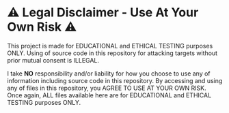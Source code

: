 # :warning: Legal Disclaimer - Use At Your Own Risk :warning:

This project is made for EDUCATIONAL and ETHICAL TESTING purposes ONLY. Using of source code in this repository for attacking targets without prior mutual consent is ILLEGAL. 

I take **NO** responsibility and/or liability for how you choose to use any of information including source code in this repository. By accessing and using any of files in this repository, you AGREE TO USE AT YOUR OWN RISK. Once again, ALL files available here are for EDUCATIONAL and ETHICAL TESTING purposes ONLY.
